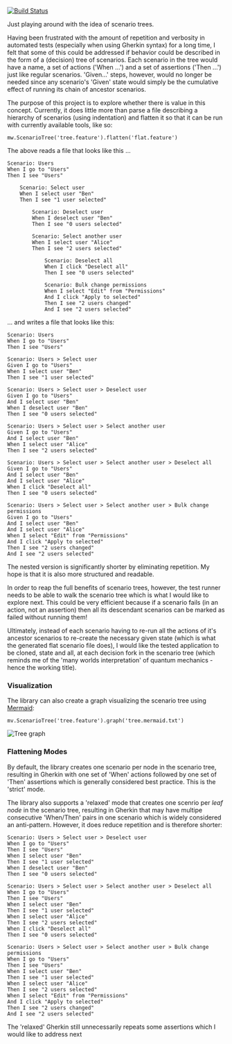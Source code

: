 [![Build Status](https://travis-ci.com/ingoweiss/manyworlds.svg?branch=master)](https://travis-ci.com/ingoweiss/manyworlds)

Just playing around with the idea of scenario trees.

Having been frustrated with the amount of repetition and verbosity in automated tests (especially when using Gherkin syntax) for a long time, I felt that some of this could be addressed if behavior could be described in the form of a (decision) tree of scenarios. Each scenario in the tree would have a name, a set of actions ('When ...') and a set of assertions ('Then ...') just like regular scenarios. 'Given...' steps, however, would no longer be needed since any scenario's 'Given' state would simply be the cumulative effect of running its chain of ancestor scenarios.

The purpose of this project is to explore whether there is value in this concept. Currently, it does little more than parse a file describing a hierarchy of scenarios (using indentation) and flatten it so that it can be run with currently available tools, like so:

    mw.ScenarioTree('tree.feature').flatten('flat.feature')

The above reads a file that looks like this ...

    Scenario: Users
    When I go to "Users"
    Then I see "Users"
    
        Scenario: Select user
        When I select user "Ben"
        Then I see "1 user selected"
    
            Scenario: Deselect user
            When I deselect user "Ben"
            Then I see "0 users selected"
        
            Scenario: Select another user
            When I select user "Alice"
            Then I see "2 users selected"
        
                Scenario: Deselect all
                When I click "Deselect all"
                Then I see "0 users selected"
            
                Scenario: Bulk change permissions
                When I select "Edit" from "Permissions"
                And I click "Apply to selected"
                Then I see "2 users changed"
                And I see "2 users selected"

... and writes a file that looks like this:

    Scenario: Users
    When I go to "Users"
    Then I see "Users"
    
    Scenario: Users > Select user
    Given I go to "Users"
    When I select user "Ben"
    Then I see "1 user selected"
    
    Scenario: Users > Select user > Deselect user
    Given I go to "Users"
    And I select user "Ben"
    When I deselect user "Ben"
    Then I see "0 users selected"
    
    Scenario: Users > Select user > Select another user
    Given I go to "Users"
    And I select user "Ben"
    When I select user "Alice"
    Then I see "2 users selected"
    
    Scenario: Users > Select user > Select another user > Deselect all
    Given I go to "Users"
    And I select user "Ben"
    And I select user "Alice"
    When I click "Deselect all"
    Then I see "0 users selected"
    
    Scenario: Users > Select user > Select another user > Bulk change permissions
    Given I go to "Users"
    And I select user "Ben"
    And I select user "Alice"
    When I select "Edit" from "Permissions"
    And I click "Apply to selected"
    Then I see "2 users changed"
    And I see "2 users selected"

The nested version is significantly shorter by eliminating repetition. My hope is that it is also more structured and readable. 

In order to reap the full benefits of scenario trees, however, the test runner needs to be able to walk the scenario tree which is what I would like to explore next. This could be very efficient because if a scenario fails (in an action, not an assertion) then all its descendant scenarios can be marked as failed without running them!

Ultimately, instead of each scenario having to re-run all the actions of it's ancestor scenarios to re-create the necessary given state (which is what the generated flat scenario file does), I would like the tested application to be cloned, state and all, at each decision fork in the scenario tree (which reminds me of the 'many worlds interpretation' of quantum mechanics - hence the working title).

### Visualization

The library can also create a graph visualizing the scenario tree using [Mermaid](https://mermaid-js.github.io/mermaid/#/):

    mv.ScenarioTree('tree.feature').graph('tree.mermaid.txt')

 
  ![Tree graph](https://mermaid.ink/img/eyJjb2RlIjoiZ3JhcGggVERcbjAoVXNlcnMpXG4wIC0tPiAzKFNlbGVjdCB1c2VyKVxuMyAtLT4gNihEZXNlbGVjdCB1c2VyKVxuMyAtLT4gOShTZWxlY3QgYW5vdGhlciB1c2VyKVxuOSAtLT4gMTIoRGVzZWxlY3QgYWxsKVxuOSAtLT4gMTUoQnVsayBjaGFuZ2UgcGVybWlzc2lvbnMpXG5cdCIsIm1lcm1haWQiOnsidGhlbWUiOiJkZWZhdWx0In0sInVwZGF0ZUVkaXRvciI6ZmFsc2V9 "Title")

### Flattening Modes

By default, the library creates one scenario per node in the scenario tree, resulting in Gherkin with one set of 'When' actions followed by one set of 'Then' assertions which is generally considered best practice. This is the 'strict' mode.

The library also supports a 'relaxed' mode that creates one scenrio per _leaf node_ in the scenario tree, resulting in Gherkin that may have multipe consecutive 'When/Then' pairs in one scenario which is widely considered an anti-pattern. However, it does reduce repetition and is therefore shorter:

    Scenario: Users > Select user > Deselect user
    When I go to "Users"
    Then I see "Users"
    When I select user "Ben"
    Then I see "1 user selected"
    When I deselect user "Ben"
    Then I see "0 users selected"

    Scenario: Users > Select user > Select another user > Deselect all
    When I go to "Users"
    Then I see "Users"
    When I select user "Ben"
    Then I see "1 user selected"
    When I select user "Alice"
    Then I see "2 users selected"
    When I click "Deselect all"
    Then I see "0 users selected"

    Scenario: Users > Select user > Select another user > Bulk change permissions
    When I go to "Users"
    Then I see "Users"
    When I select user "Ben"
    Then I see "1 user selected"
    When I select user "Alice"
    Then I see "2 users selected"
    When I select "Edit" from "Permissions"
    And I click "Apply to selected"
    Then I see "2 users changed"
    And I see "2 users selected"


The 'relaxed' Gherkin still unnecessarily repeats some assertions which I would like to address next


